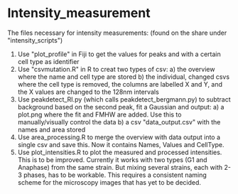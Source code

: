 # Intensity_measurement

The files necessary for intensity measurements: (found on the share under "intensity_scripts")

1. Use "plot_profile" in Fiji to get the values for peaks and with a certain cell type as identifier
2. Use "csvmutation.R" in R to creat two types of csv:
	a) the overview where the name and cell type are stored
	b) the individual, changed csvs where the cell type is removed, the columns are labelled X and Y, and the X values are changed to the 128nm intervals
3. Use peakdetect_RI.py (which calls peakdetect_bergmann.py) to subtract background based on the second peak, fit a Gaussian and output:
	a) a plot.png where the fit and FMHW are added. Use this to manually/visually control the data
	b) a csv "data_output.csv" with the names and area stored
4. Use area_processing.R to merge the overview with data output into a single csv and save this. Now it contains Names, Values and CellType.
5. Use plot_intensities.R to plot the measured and processed intensities.
  This is to be improved. Currently it works with two types (G1 and Anaphase) from the same strain. But mixing several strains, each with 2-3 phases, has to be workable. This requires a consistent naming scheme for the microscopy images that has yet to be decided.
